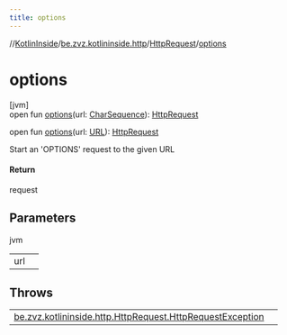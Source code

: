 ```yaml
---
title: options
---
```

//[KotlinInside](../../../index.html)/[be.zvz.kotlininside.http](../index.html)/[HttpRequest](index.html)/[options](options.html)



# options



[jvm]\
open fun [options](options.html)(url: [CharSequence](https://docs.oracle.com/javase/7/docs/api/java/lang/CharSequence.html)): [HttpRequest](index.html)

open fun [options](options.html)(url: [URL](https://docs.oracle.com/javase/7/docs/api/java/net/URL.html)): [HttpRequest](index.html)



Start an 'OPTIONS' request to the given URL



#### Return



request



## Parameters


jvm

| | |
|---|---|
| url |  |



## Throws


| | |
|---|---|
| [be.zvz.kotlininside.http.HttpRequest.HttpRequestException](-http-request-exception/index.html) |  |



